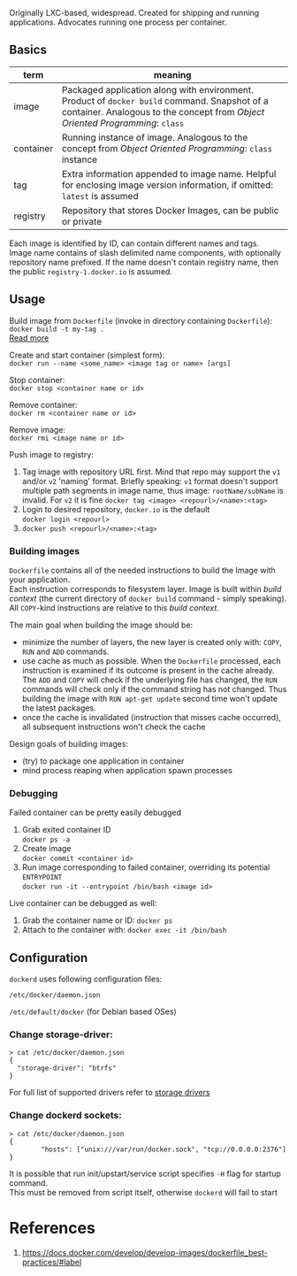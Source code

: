 Originally LXC-based, widespread. Created for shipping and running applications. Advocates running one process per container.

## Basics
| term | meaning |
|-|-|
| image | Packaged application along with environment. Product of `docker build` command. Snapshot of a container. Analogous to the concept from _Object Oriented Programming_: `class` |
| container | Running instance of image. Analogous to the concept from _Object Oriented Programming_: `class` instance |
| tag | Extra information appended to image name. Helpful for enclosing image version information, if omitted: `latest` is assumed |
| registry | Repository that stores Docker Images, can be public or private |

Each image is identified by ID, can contain different names and tags.  
Image name contains of slash delimited name components, with optionally repository name prefixed. If the name doesn't contain 
registry name, then the public `registry-1.docker.io` is assumed.

## Usage
Build image from `Dockerfile` (invoke in directory containing `Dockerfile`):  
`docker build -t my-tag .`  
[Read more](#Building-images)

Create and start container (simplest form):  
`docker run --name <some_name> <image tag or name> [args]`

Stop container:  
`docker stop <container name or id>`

Remove container:  
`docker rm <container name or id>`

Remove image:  
`docker rmi <image name or id>`

Push image to registry:
1. Tag image with repository URL first. Mind that repo may support the `v1` and/or `v2` 'naming' format. Briefly speaking:
`v1` format doesn't support multiple path segments in image name, thus image: `rootName/subName` is invalid. For `v2` it is fine 
`docker tag <image> <repourl>/<name>:<tag>` 
2. Login to desired repository, `docker.io` is the default  
`docker login <repourl>` 
3. `docker push <repourl>/<name>:<tag>`

### Building images
`Dockerfile` contains all of the needed instructions to build the Image with your application.  
Each instruction corresponds to filesystem layer. Image is built within _build context_ (the current directory of `docker build` command - simply speaking).
All `COPY`-kind instructions are relative to this _build context_.

The main goal when building the image should be: 
 - minimize the number of layers, the new layer is created only with: `COPY`, `RUN` and `ADD` commands.
 - use cache as much as possible. When the `Dockerfile` processed, each instruction is examined if its outcome is present in the cache already. 
 The `ADD` and `COPY` will check if the underlying file has changed, the `RUN` commands will check only if the command string has not changed.
 Thus building the image with `RUN apt-get update` second time won't update the latest packages.
 - once the cache is invalidated (instruction that misses cache occurred), all subsequent instructions won't check the cache

Design goals of building images:
 - (try) to package one application in container
 - mind process reaping when application spawn processes 
 
### Debugging
Failed container can be pretty easily debugged
1. Grab exited container ID  
`docker ps -a`
2. Create image  
`docker commit <container id>`
3. Run image corresponding to failed container, overriding its potential `ENTRYPOINT`  
`docker run -it --entrypoint /bin/bash <image id>`

Live container can be debugged as well:
1. Grab the container name or ID: `docker ps`
2. Attach to the container with: `docker exec -it /bin/bash`

## Configuration
`dockerd` uses following configuration files:

`/etc/docker/daemon.json`

`/etc/default/docker` (for Debian based OSes)

### Change storage-driver:
```
> cat /etc/docker/daemon.json
{
  "storage-driver": "btrfs"
}
```
For full list of supported drivers refer to [storage drivers](https://docs.docker.com/engine/userguide/storagedriver/selectadriver/)

### Change dockerd sockets:
```
> cat /etc/docker/daemon.json
{
        "hosts": ["unix:///var/run/docker.sock", "tcp://0.0.0.0:2376"]
}
```
It is possible that run init/upstart/service script specifies `-H` flag for startup command.  
This must be removed from script itself, otherwise `dockerd` will fail to start

# References
 1. https://docs.docker.com/develop/develop-images/dockerfile_best-practices/#label